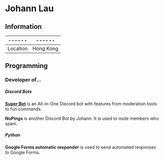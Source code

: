 # Johann Lau

## Information

------ | ------
:----: | :----:
Location | Hong Kong


## Programming

### Developer of…

##### Discord Bots

[**Super Bot**](https://discord.com/api/oauth2/authorize?client_id=796686363604680755&permissions=8&scope=bot) is an All-in-One Discord bot with features from moderation tools to fun commands.

**NoPings** is another Discord Bot by Johann. It is used to mute members who spam.

##### Python

**Google Forms automatic responder** is used to send automated responses to Google Forms.
